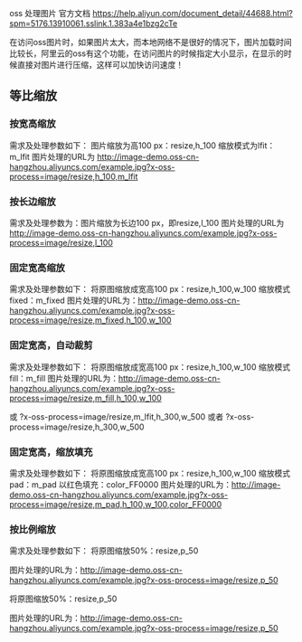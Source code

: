 
oss 处理图片 官方文档 https://help.aliyun.com/document_detail/44688.html?spm=5176.13910061.sslink.1.383a4e1bzg2cTe



在访问oss图片时，如果图片太大，而本地网络不是很好的情况下，图片加载时间比较长，阿里云的oss有这个功能，在访问图片的时候指定大小显示，在显示的时候直接对图片进行压缩，这样可以加快访问速度！




##  等比缩放
### 按宽高缩放
需求及处理参数如下：
图片缩放为高100 px：resize,h_100
缩放模式为lfit：m_lfit
图片处理的URL为 http://image-demo.oss-cn-hangzhou.aliyuncs.com/example.jpg?x-oss-process=image/resize,h_100,m_lfit



### 按长边缩放
需求及处理参数为：图片缩放为长边100 px，即resize,l_100
图片处理的URL为 http://image-demo.oss-cn-hangzhou.aliyuncs.com/example.jpg?x-oss-process=image/resize,l_100




### 固定宽高缩放
需求及处理参数如下：
将原图缩放成宽高100 px：resize,h_100,w_100
缩放模式fixed：m_fixed
图片处理的URL为：http://image-demo.oss-cn-hangzhou.aliyuncs.com/example.jpg?x-oss-process=image/resize,m_fixed,h_100,w_100

### 固定宽高，自动裁剪
需求及处理参数如下：
将原图缩放成宽高100 px：resize,h_100,w_100
缩放模式fill：m_fill
图片处理的URL为：http://image-demo.oss-cn-hangzhou.aliyuncs.com/example.jpg?x-oss-process=image/resize,m_fill,h_100,w_100

或 ?x-oss-process=image/resize,m_lfit,h_300,w_500  或者
?x-oss-process=image/resize,h_300,w_500



### 固定宽高，缩放填充
需求及处理参数如下：
将原图缩放成宽高100 px：resize,h_100,w_100
缩放模式pad：m_pad
以红色填充：color_FF0000
图片处理的URL为：http://image-demo.oss-cn-hangzhou.aliyuncs.com/example.jpg?x-oss-process=image/resize,m_pad,h_100,w_100,color_FF0000



### 按比例缩放
需求及处理参数如下：
将原图缩放50%：resize,p_50

图片处理的URL为：http://image-demo.oss-cn-hangzhou.aliyuncs.com/example.jpg?x-oss-process=image/resize,p_50

将原图缩放50%：resize,p_50

图片处理的URL为：http://image-demo.oss-cn-hangzhou.aliyuncs.com/example.jpg?x-oss-process=image/resize,p_50
